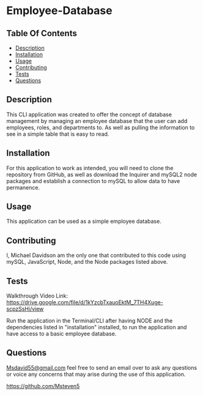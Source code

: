 # Employee-Database

## Table Of Contents

- [Description](#Description)
- [Installation](#Installation)
- [Usage](#Usage)
- [Contributing](#Contributing)
- [Tests](#Tests)
- [Questions](#Questions)

## Description

This CLI application was created to offer the concept of database management by managing an employee database that the user can add employees, roles, and departments to. As well as pulling the information to see in a simple table that is easy to read.

## Installation

For this application to work as intended, you will need to clone the repository from GitHub, as well as download the Inquirer and mySQL2 node packages and establish a connection to mySQL to allow data to have permanence.

## Usage

This application can be used as a simple employee database.

## Contributing

I, Michael Davidson am the only one that contributed to this code using mySQL, JavaScript, Node, and the Node packages listed above.

## Tests

Walkthrough Video Link: https://drive.google.com/file/d/1kYzcbTxauoEktM_7TH4Xuge-scpzSsHi/view

Run the application in the Terminal/CLI after having NODE and the dependencies listed in "installation" installed, to run the application and have access to a basic employee database.

## Questions

Msdavid55@gmail.com feel free to send an email over to ask any questions or voice any concerns that may arise during the use of this application.

https://github.com/Msteven5




